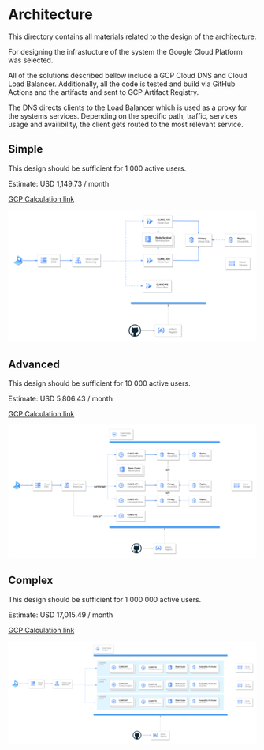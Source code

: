 # Architecture

This directory contains all materials related to the design of the architecture.

For designing the infrastucture of the system the Google Cloud Platform was selected.

All of the solutions described bellow include a GCP Cloud DNS and Cloud Load Balancer.
Additionally, all the code is tested and build via GitHub Actions and the artifacts and sent to GCP Artifact Registry.

The DNS directs clients to the Load Balancer which is used as a proxy for the systems services.
Depending on the specific path, traffic, services usage and availibility, the client gets routed to
the most relevant service.

## Simple

This design should be sufficient for 1 000 active users.

Estimate: USD 1,149.73 / month

[GCP Calculation link](https://cloud.google.com/products/calculator/#id=eafbad59-ee75-4f6f-8e0d-360d62df136c)

![Simple Diagram](./cumio-architecture-simple.drawio.png)

## Advanced

This design should be sufficient for 10 000 active users.

Estimate: USD 5,806.43 / month

[GCP Calculation link](https://cloud.google.com/products/calculator/#id=3bff0407-2ef2-4a96-b0d0-c2000be1902f)

![Advanced Diagram](./cumio-architecture-advanced.drawio.png)

## Complex

This design should be sufficient for 1 000 000 active users.

Estimate: USD 17,015.49 / month

[GCP Calculation link](https://cloud.google.com/products/calculator/#id=3a6eae04-2090-4947-9c0d-eb3726490050)

![Complex Diagram](./cumio-architecture-complex.drawio.png)
